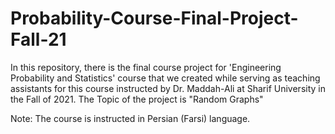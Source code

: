 # Probability-Course-Final-Project-Fall-21

In this repository, there is the final course project for 'Engineering Probability and Statistics' course that we created while serving as teaching assistants for this course instructed by Dr. Maddah-Ali at Sharif University in the Fall of 2021.
The Topic of the project is "Random Graphs"

Note:
The course is instructed in Persian (Farsi) language.
